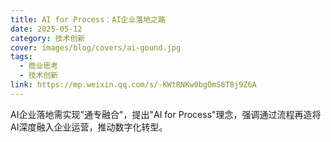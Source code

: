 ```yaml
---
title: AI for Process：AI企业落地之路
date: 2025-05-12
category: 技术创新
cover: images/blog/covers/ai-gound.jpg
tags:
  - 商业思考
  - 技术创新
link: https://mp.weixin.qq.com/s/-KWtRNKw0bgOmS6T8j9Z6A
---
```


AI企业落地需实现"通专融合"，提出"AI for Process"理念，强调通过流程再造将AI深度融入企业运营，推动数字化转型。

